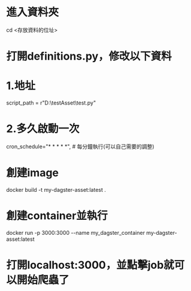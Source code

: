 # 進入資料夾
cd <存放資料的位址>

# 打開definitions.py，修改以下資料
# 1.地址
script_path = r"D:\testAsset\test.py"
# 2.多久啟動一次
cron_schedule="* * * * *",        # 每分鐘執行(可以自己需要的調整)

# 創建image
docker build -t my-dagster-asset:latest .

# 創建container並執行
docker run -p 3000:3000 --name my_dagster_container my-dagster-asset:latest

# 打開localhost:3000，並點擊job就可以開始爬蟲了
